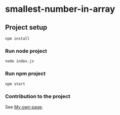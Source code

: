 # smallest-number-in-array

## Project setup
```
npm install
```

### Run node project
```
node index.js
```

### Run npm project
```
npm start
```

### Contribution to the project
See [My own page](https://charlyceballos.github.io/).
